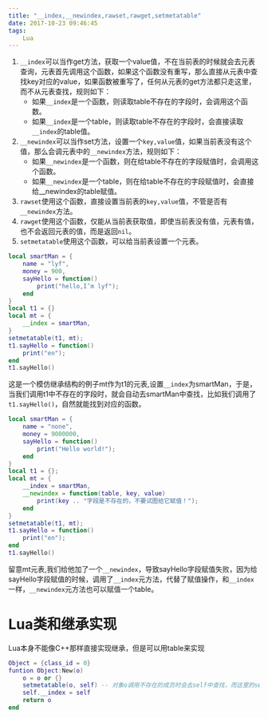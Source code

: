 ```yaml
---
title: "__index,__newindex,rawset,rawget,setmetatable"
date: 2017-10-23 09:46:45
tags:
	Lua
---
```


1. `__index`可以当作get方法，获取一个value值，不在当前表的时候就会去元表查询，元表首先调用这个函数，如果这个函数没有重写，那么直接从元表中查找key对应的value，如果函数被重写了，任何从元表的get方法都只走这里，而不从元表查找，规则如下：
   - 如果`__index`是一个函数，则读取table不存在的字段时，会调用这个函数。
   - 如果`__index`是一个table，则读取table不存在的字段时，会直接读取`__index`的table值。
2. `__newindex`可以当作set方法，设置一个`key,value`值，如果当前表没有这个值，那么会调元表中的`__newindex`方法，规则如下：
   - 如果`__newindex`是一个函数，则在给table不存在的字段赋值时，会调用这个函数。
   - 如果`__newindex`是一个table，则在给table不存在的字段赋值时，会直接给__newindex的table赋值。
3. `rawset`使用这个函数，直接设置当前表的`key,value`值，不管是否有`__newindex`方法。
4. `rawget`使用这个函数，仅能从当前表获取值，即使当前表没有值，元表有值，也不会返回元表的值，而是返回`nil`。
5. `setmetatable`使用这个函数，可以给当前表设置一个元表。

```lua
local smartMan = {
	name = "lyf",
	money = 900,
	sayHello = function()
		print("hello,I’m lyf");
	end
}
local t1 = {}
local mt = {
	__index = smartMan,
}
setmetatable(t1, mt);
t1.sayHello = function()
	print("en");
end
t1.sayHello()	
```
这是一个模仿继承结构的例子mt作为t1的元表,设置`__index`为smartMan，于是，当我们调用t1中不存在的字段时，就会自动去smartMan中查找，比如我们调用了`t1.sayHello()`，自然就能找到对应的函数。
```lua
local smartMan = {
    name = "none",
    money = 9000000,
    sayHello = function()
        print("Hello world!");
    end
}
local t1 = {};
local mt = {
    __index = smartMan,
    __newindex = function(table, key, value)
        print(key .. "字段是不存在的，不要试图给它赋值！");
    end
}
setmetatable(t1, mt);
t1.sayHello = function()
    print("en");
end
t1.sayHello()
```
留意mt元表,我们给他加了一个`__newindex`，导致sayHello字段赋值失败，因为给sayHello字段赋值的时候，调用了`__index`元方法，代替了赋值操作，和`__index`一样，`__newindex`元方法也可以赋值一个table。


# Lua类和继承实现
Lua本身不能像C++那样直接实现继承，但是可以用table来实现
```Lua
Object = {class_id = 0}
funtion Object:New(o)
    o = o or {}
    setmetatable(o, self) -- 对象o调用不存在的成员时会去self中查找，而这里的self指的就是Object
    self.__index = self
    return o
end
```